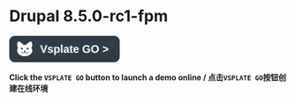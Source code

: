 # Drupal 8.5.0-rc1-fpm

<a href="https://www.vsplate.com/?docker-compose=https://github.com/vsplate/dcenvs/drupal/8.5.0-rc1-fpm"><img alt="VSPLATE GO" src="https://raw.githubusercontent.com/vsplate/images/master/vsgo_btn.png" width="200px"></a>

**Click the `VSPLATE GO` button to launch a demo online / 点击`VSPLATE GO`按钮创建在线环境**